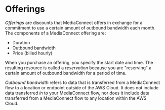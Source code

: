 # Offerings<a name="offerings"></a>

*Offerings* are discounts that MediaConnect offers in exchange for a commitment to use a certain amount of outbound bandwidth each month\. The components of a MediaConnect offering are:
+ Duration
+ Outbound bandwidth
+ Price \(billed hourly\)

When you purchase an offering, you specify the start date and time\. The resulting resource is called a *reservation* because you are "reserving" a certain amount of outbound bandwidth for a period of time\.

*Outbound bandwidth* refers to data that is transferred from a MediaConnect flow to a location or endpoint outside of the AWS Cloud\. It does not include data transferred *in* to your MediaConnect flow, nor does it include data transferred from a MediaConnect flow to any location within the AWS Cloud\.